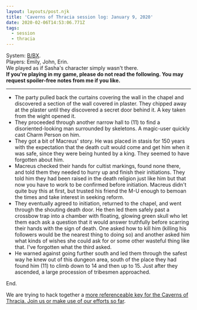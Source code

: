 ```yaml
---
layout: layouts/post.njk
title: 'Caverns of Thracia session log: January 9, 2020'
date: 2020-02-06T14:53:06.771Z
tags:
  - session
  - thracia
---
```

System: [B/BX](https://buildingsarepeople.blogspot.com/2020/01/bbx.html).\
Players: Emily, John, Erin.\
We played as if Sasha's character simply wasn't there.\
**If you're playing in my game, please do not read the following. You may request spoiler-free notes from me if you like.**

---

* The party pulled back the curtains covering the wall in the chapel and discovered a section of the wall covered in plaster. They chipped away at the plaster until they discovered a secret door behind it. A key taken from the wight opened it.
* They proceeded through another narrow hall to (11) to find a disoriented-looking man surrounded by skeletons. A magic-user quickly cast Charm Person on him.
* They got a bit of Macreus' story. He was placed in stasis for 150 years with the expectation that the death cult would come and get him when it was safe, since they were being hunted by a king. They seemed to have forgotten about him.
* Macreus checked their hands for cultist markings, found none there, and told them they needed to hurry up and finish their initiations. They told him they had been raised in the death religion just like him but that now you have to work to be confirmed before initiation. Macreus didn't quite buy this at first, but trusted his friend the M-U enough to bemoan the times and take interest in seeking reform.
* They eventually agreed to initiation, returned to the chapel, and went through the shouting death door. He then led them safely past a crossbow trap into a chamber with floating, glowing green skull who let them each ask a question that it would answer truthfully before scarring their hands with the sign of death. One asked how to kill him (killing his followers would be the nearest thing to doing so) and another asked him what kinds of wishes she could ask for or some other wasteful thing like that. I've forgotten what the third asked.
* He warned against going further south and led them through the safest way he knew out of this dungeon area, south of the place they had found him (11) to climb down to 14 and then up to 15. Just after they ascended, a large procession of tribesmen approached.

End.

We are trying to hack together a [more referenceable key for the Caverns of Thracia. Join us or make use of our efforts so far](https://buildingsarepeople.blogspot.com/2018/11/creating-terse-key-and-more-for-caverns.html).
